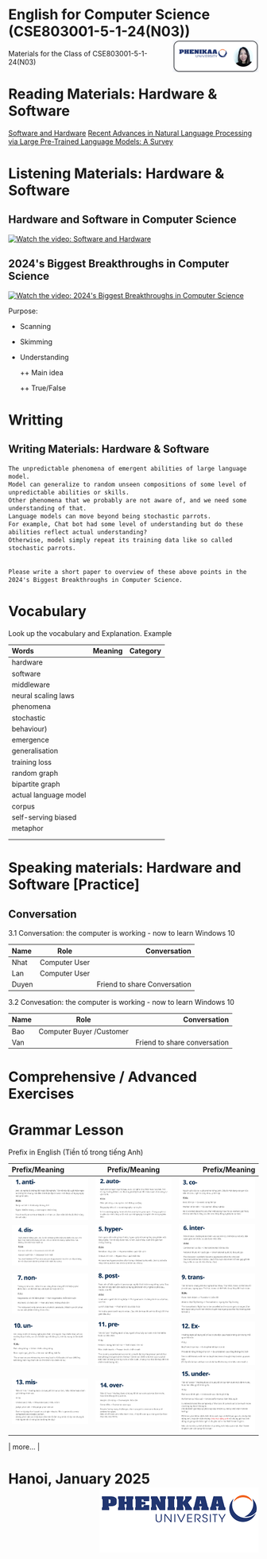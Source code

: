 # English for Computer Science (CSE803001-5-1-24(N03)) <img src='img/nglthu.png' align='right'> 


Materials for the Class of CSE803001-5-1-24(N03)

# Reading Materials: Hardware & Software


[Software and Hardware](Computer/HistoryofComputers.pdf)
[Recent Advances in Natural Language Processing via Large Pre-Trained Language Models: A Survey](Characteristics/NLP1.pdf)



# Listening Materials: Hardware & Software


## Hardware and Software in Computer Science

[![Watch the video: Software and Hardware](https://nglthu.github.io/English_5_1_24/img/computer.png)](https://www.youtube.com/watch?v=vG_qmtdBPTU)

## 2024's Biggest Breakthroughs in Computer Science

[![Watch the video: 2024's Biggest Breakthroughs in Computer Science](https://nglthu.github.io/English_5_1_24/img/behaviour.png)](https://www.youtube.com/watch?v=fTMMsreAqX0)

Purpose:
+ Scanning
  
+ Skimming
  
+ Understanding
  
  ++ Main idea
  
  ++ True/False
  
# Writting 

## Writing Materials: Hardware & Software

```
The unpredictable phenomena of emergent abilities of large language model.
Model can generalize to random unseen compositions of some level of unpredictable abilities or skills.
Other phenomena that we probably are not aware of, and we need some understanding of that.
Language models can move beyond being stochastic parrots.
For example, Chat bot had some level of understanding but do these abilities reflect actual understanding?
Otherwise, model simply repeat its training data like so called stochastic parrots. 


Please write a short paper to overview of these above points in the 2024's Biggest Breakthroughs in Computer Science.

```



# Vocabulary
 
   Look up the vocabulary and Explanation.
   Example

| Words            | Meaning | Category|
| :---------------- | :------: | ----: |
| hardware |     |  |
| software |     |  |
| middleware |     |  |
| neural scaling laws |     |  |
| phenomena |    |  |
| stochastic |     |  |
| behaviour)  |     |  |
| emergence |    |  |
| generalisation |     |  |
| training loss |     |  |
| random graph |     |  |
| bipartite graph |     |  |
| actual language model |     |  |
| corpus |     |  |
| self-serving biased |     |  |
| metaphor|     |  |
| |     |  |
| |     |  |
# Speaking materials: Hardware and Software [Practice]
## Conversation


3.1 Conversation: the computer is working - now to learn Windows 10

| Name            | Role | Conversation|
| :---------------- | :------: | ----: |
| Nhat | Computer User   |  |
| Lan |  Computer User   |  |
| Duyen |     | Friend to share Conversation |



3.2 Convesation: the computer is working - now to learn Windows 10

| Name            | Role | Conversation|
| :---------------- | :------: | ----: |
| Bao | Computer Buyer /Customer    |  |
| Van |     | Friend to share conversation |

# Comprehensive / Advanced Exercises

# Grammar Lesson

Prefix in English (Tiền tố trong tiếng Anh)

| Prefix/Meaning            |Prefix/Meaning | Prefix/Meaning|
| :---------------- | :------: | ----: |
| <img src='img/1_anti.png'> | <img src='img/2_auto.png'>     |  <img src='img/3_co.png'> |
| <img src='img/4_dis.png'> | <img src='img/5_hyper.png'>     |  <img src='img/6_inter.png'> |
| <img src='img/7_non.png'> | <img src='img/8_post.png'>     |  <img src='img/9_trans.png'> |
| <img src='img/10_un.png'> | <img src='img/11_pre.png'>     |  <img src='img/12_ex.png'> |
| <img src='img/13_mis.png'> | <img src='img/14_over.png'>     |  <img src='img/15_under.png'> |

| more... |  



# Hanoi, January 2025 <img src='img/logo.png' align='right'> 
